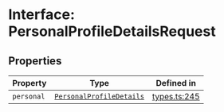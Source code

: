 # Interface: PersonalProfileDetailsRequest

## Properties

| Property | Type | Defined in |
| ------ | ------ | ------ |
| `personal` | [`PersonalProfileDetails`](/docs/packages/sdk/interfaces/PersonalProfileDetails.md) | [types.ts:245](https://github.com/monerium/js-monorepo/blob/main/packages/sdk/src/types.ts#L245) |
